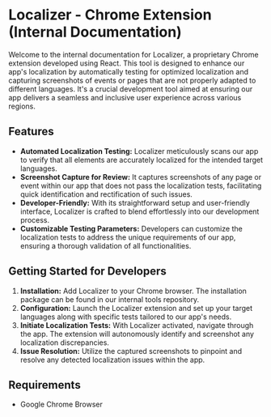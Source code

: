 # Localizer - Chrome Extension (Internal Documentation)

Welcome to the internal documentation for Localizer, a proprietary Chrome extension developed using React. This tool is designed to enhance our app's localization by automatically testing for optimized localization and capturing screenshots of events or pages that are not properly adapted to different languages. It's a crucial development tool aimed at ensuring our app delivers a seamless and inclusive user experience across various regions.

## Features

- **Automated Localization Testing:** Localizer meticulously scans our app to verify that all elements are accurately localized for the intended target languages.
- **Screenshot Capture for Review:** It captures screenshots of any page or event within our app that does not pass the localization tests, facilitating quick identification and rectification of such issues.
- **Developer-Friendly:** With its straightforward setup and user-friendly interface, Localizer is crafted to blend effortlessly into our development process.
- **Customizable Testing Parameters:** Developers can customize the localization tests to address the unique requirements of our app, ensuring a thorough validation of all functionalities.

## Getting Started for Developers

1. **Installation:** Add Localizer to your Chrome browser. The installation package can be found in our internal tools repository.
2. **Configuration:** Launch the Localizer extension and set up your target languages along with specific tests tailored to our app's needs.
3. **Initiate Localization Tests:** With Localizer activated, navigate through the app. The extension will autonomously identify and screenshot any localization discrepancies.
4. **Issue Resolution:** Utilize the captured screenshots to pinpoint and resolve any detected localization issues within the app.

## Requirements

- Google Chrome Browser
